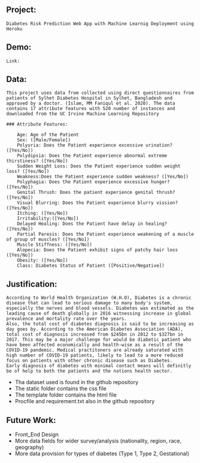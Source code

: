 ## Project: 
	Diabetes Risk Prediction Web App with Machine Learnig Deployment using Heroku

## Demo:
	Link:

## Data:
	This project uses data from collected using direct questionnaires from patients of Sylhet Diabetes Hospital in Sylhet, Bangladesh and approved by a doctor. (Islam, MM Faniqul et al. 2020). The data contains 17 attribute features with 520 number of instances and downloaded from the UC Irvine Machine Learning Repository

	### Attribute Features:

		Age: Age of the Patient
		Sex: ([Male/Female])
		Polyuria: Does the Patient experience excessive urination? ([Yes/No])
		Polydipsia: Does the Patient experience abnormal extreme thirstiness? ([Yes/No])
		Sudden Weight Loss: Does the Patient experience sudden weight loss? ([Yes/No])
		Weakness:Does the Patient experience sudden weakness? ([Yes/No]) 
		Polyphagia: Does the Patient experience excessive hunger? ([Yes/No])
		Genital Thrush: Does the patient experience genital thrush? ([Yes/No])
		Visual Blurring: Does the Patient experience blurry vission? ([Yes/No])
		Itching: ([Yes/No])
		Irritability:([Yes/No])
		Delayed Healing: Does the Patient have delay in healing? ([Yes/No])
		Partial Paresis: Does the Patient experience weakening of a muscle of group of muscles? ([Yes/No])
		Muscle Stiffness: ([Yes/No])
		Alopecia: Does the Patient exhibit signs of patchy hair loss ([Yes/No])
		Obesity: ([Yes/No])
		Class: Diabetes Status of Patient ([Positive/Negative]) 

## Justification:
	According to World Health Organization (W.H.O), Diabetes is a chronic disease that can lead to serious damage to many body's system, especially the nerves and blood vessels. Diabetes was estimated as the leading cause of death globally in 2016 witnessing increase in global prevalence and mortality rate over the years. 
	Also, the total cost of diabetes diagnosis is said to be increasing as day goes by. According to the American Diabetes Association (ADA), total cost of diagnosis increased from $245bn in 2012 to $327bn in 2017. This may be a major challenge for would be diabetic patient who have been affected economically and health-wise as a result of the COVID-19 pandemic. Medical practitoners are already saturated with high number of COVID-19 patients, likely to lead to a more reduced focus on patients with other chronic disease such as Diabetes.
	Early diagnosis of diabetes with minimal contact means will definitly be of help to both the patients and the nations health sector.  


* Tha dataset used is found in the github repository
* The static folder contains the css file
* The template folder contains the html file
* Procfile and requirement.txt also in the github repository

## Future Work:
* Front_End Design
* More data fields for wider survey/analysis (nationality, region, race, geography)
* More data provision for types of diabetes (Type 1, Type 2, Gestational)